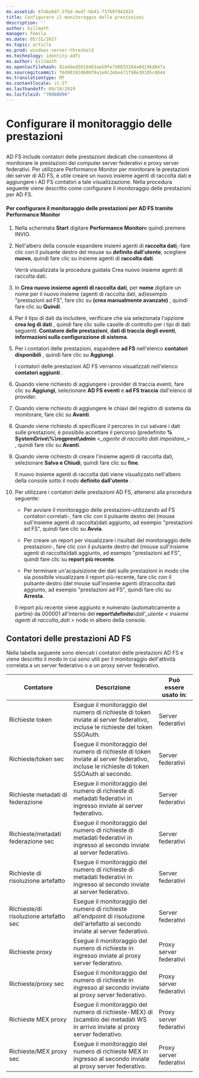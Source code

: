 ```yaml
---
ms.assetid: 67d8a8d7-2fbd-4ed7-bb41-75769f942024
title: Configurare il monitoraggio delle prestazioni
description: ''
author: billmath
manager: femila
ms.date: 05/31/2017
ms.topic: article
ms.prod: windows-server-threshold
ms.technology: identity-adfs
ms.author: billmath
ms.openlocfilehash: 82added5018d83aeb9fe7d8033204a0d19bd047a
ms.sourcegitcommit: f6490192d686f0a1e0c2ebe471f98e30105c0844
ms.translationtype: MT
ms.contentlocale: it-IT
ms.lasthandoff: 09/10/2019
ms.locfileid: "70868096"
---
```

# <a name="configure-performance-monitoring"></a>Configurare il monitoraggio delle prestazioni
  
## <a name="bkmk_ConfigurePerfMon"></a>  
AD FS include contatori delle prestazioni dedicati che consentono di monitorare le prestazioni dei computer server federativi e proxy server federativi. Per utilizzare Performance Monitor per monitorare le prestazioni dei server di AD FS, è utile creare un nuovo insieme agenti di raccolta dati e aggiungere i AD FS contatori a tale visualizzazione. Nella procedura seguente viene descritto come configurare il monitoraggio delle prestazioni per AD FS.  
  
#### <a name="to-configure-performance-monitoring-for-ad-fs-using-performance-monitor"></a>Per configurare il monitoraggio delle prestazioni per AD FS tramite Performance Monitor  
  
1. Nella schermata **Start** digitare **Performance Monitor**e quindi premere INVIO.  
  
2. Nell'albero della console espandere insiemi agenti di **raccolta dati**,\-fare clic con il pulsante destro del mouse su **definito dall'utente**, scegliere **nuovo**, quindi fare clic su insieme agenti di **raccolta dati**.  
  
   Verrà visualizzata la procedura guidata Crea nuovo insieme agenti di raccolta dati.  
  
3. In **Crea nuovo insieme agenti di raccolta dati**, per **nome** digitare un nome per il nuovo insieme \(agenti di raccolta dati, ad\)esempio "prestazioni ad FS", fare clic su  **\(crea manualmente avanzate\)** , quindi fare clic su  **Quindi**.  
  
4. Per il tipo di dati da includere, verificare che sia selezionata l'opzione **crea log di dati** , quindi fare clic sulle caselle di controllo per i tipi di dati seguenti: **Contatore delle prestazioni**, **dati di traccia degli eventi**, **informazioni sulla configurazione di sistema**.  
  
5. Per i contatori delle prestazioni, espandere **ad FS** nell'elenco **contatori disponibili** , quindi fare clic su **Aggiungi**.  
  
   I contatori delle prestazioni AD FS verranno visualizzati nell'elenco **contatori aggiunti** .  
  
6. Quando viene richiesto di aggiungere i provider di traccia eventi, fare clic su **Aggiungi**, selezionare **AD FS eventi** e **ad FS traccia** dall'elenco di provider.  
  
7. Quando viene richiesto di aggiungere le chiavi del registro di sistema da monitorare, fare clic su **Avanti**.  
  
8. Quando viene richiesto di specificare il percorso in cui salvare i dati sulle prestazioni, è possibile accettare il percorso \(predefinito **% SystemDrive\\%\\regprest\\admin** _<\_agente di raccolta dati impostare\_>_ , quindi fare clic su **Avanti**.  
  
9. Quando viene richiesto di creare l'insieme agenti di raccolta dati, selezionare **Salva e Chiudi**, quindi fare clic su **fine**.  
  
    Il nuovo insieme agenti di raccolta dati viene visualizzato nell'albero della console sotto il nodo **definito dall'utente** .  
  
10. Per utilizzare i contatori delle prestazioni AD FS, attenersi alla procedura seguente:  
  
    -   Per avviare il monitoraggio delle prestazioni\-utilizzando ad FS contatori correlati\-, fare clic con il pulsante destro del \(mouse sull'insieme agenti di raccolta\)dati aggiunto, ad esempio "prestazioni ad FS", quindi fare clic su **Avvia**.  
  
    -   Per creare un report per visualizzare i risultati del monitoraggio delle prestazioni\-, fare clic con il pulsante destro del \(mouse sull'insieme agenti di raccolta\)dati aggiunto, ad esempio "prestazioni ad FS", quindi fare clic su **report più recente**.  
  
    -   Per terminare un'acquisizione dei dati sulle prestazioni in modo che sia possibile visualizzare il report più\-recente, fare clic con il pulsante destro \(del mouse sull'insieme agenti di\)raccolta dati aggiunto, ad esempio "prestazioni ad FS", quindi fare clic su **Arresta**.  
  
    Il report più recente viene aggiunto e numerato \(automaticamente a partire\) da 000001 all'interno del **report\\definito**<em>\\dall'\_utente < insieme agenti di raccolta\_dati ></em> nodo in albero della console.  
  
## <a name="ad-fs-performance-counters"></a>Contatori delle prestazioni AD FS  
Nella tabella seguente sono elencati i contatori delle prestazioni AD FS e viene descritto il modo in cui sono utili per il monitoraggio dell'attività correlata a un server federativo o a un proxy server federativo.  
  
|Contatore|Descrizione|Può essere usato in: 
|-----------|---------------|------------------- 
|Richieste token|Esegue il monitoraggio del numero di richieste di token inviate al server federativo, incluse le richieste del token SSOAuth.|Server federativi 
|Richieste\/token sec|Esegue il monitoraggio del numero di richieste di token inviate al server federativo, incluse le richieste di token SSOAuth al secondo.|Server federativi  
|Richieste metadati di federazione|Esegue il monitoraggio del numero di richieste di metadati federativi in ingresso inviate al server federativo.|Server federativi  
|Richieste\/metadati federazione sec|Esegue il monitoraggio del numero di richieste di metadati federativi in ingresso al secondo inviate al server federativo.|Server federativi  
|Richieste di risoluzione artefatto|Esegue il monitoraggio del numero di richieste di metadati federativi in ingresso al secondo inviate al server federativo.|Server federativi  
|Richieste\/di risoluzione artefatto sec|Esegue il monitoraggio del numero di richieste all'endpoint di risoluzione dell'artefatto al secondo inviate al server federativo.|Server federativi  
|Richieste proxy|Esegue il monitoraggio del numero di richieste in ingresso inviate al proxy server federativo.|Proxy server federativi  
|Richieste\/proxy sec|Esegue il monitoraggio del numero di richieste in ingresso al secondo inviate al proxy server federativo.|Proxy server federativi  
|Richieste MEX proxy|Esegue il monitoraggio del numero di richieste\-MEX\) di \(scambio dei metadati WS in arrivo inviate al proxy server federativo.|Proxy server federativi 
|Richieste\/MEX proxy sec|Esegue il monitoraggio del numero di richieste MEX in ingresso al secondo inviate al proxy server federativo.|Proxy server federativi  
  

